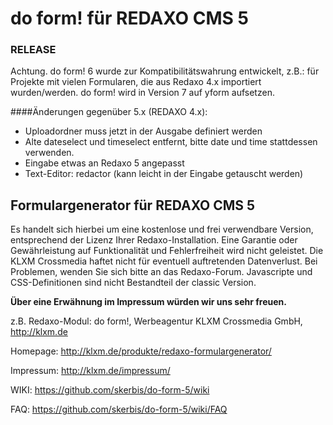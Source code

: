 
do form! für REDAXO CMS 5 
=================

### RELEASE 
Achtung. do form! 6 wurde zur Kompatibilitätswahrung entwickelt, 
z.B.: für Projekte mit vielen Formularen, die aus Redaxo 4.x importiert wurden/werden. 
do form! wird in Version 7 auf yform aufsetzen. 

####Änderungen gegenüber 5.x (REDAXO 4.x): 
- Uploadordner muss jetzt in der Ausgabe definiert werden
- Alte dateselect und timeselect entfernt, bitte date und time stattdessen verwenden. 
- Eingabe etwas an Redaxo 5 angepasst 
- Text-Editor: redactor (kann leicht in der Eingabe getauscht werden) 


Formulargenerator für REDAXO CMS 5
--------------------------------

Es handelt sich hierbei um eine kostenlose und frei verwendbare Version, entsprechend der Lizenz Ihrer Redaxo-Installation. Eine Garantie oder Gewährleistung auf Funktionalität und Fehlerfreiheit wird nicht geleistet. Die KLXM Crossmedia haftet nicht für eventuell auftretenden Datenverlust. Bei Problemen, wenden Sie sich bitte an das Redaxo-Forum. 
Javascripte und CSS-Definitionen sind nicht Bestandteil der classic Version.

**Über eine Erwähnung im Impressum würden wir uns sehr freuen.** 

z.B. Redaxo-Modul: do form!, Werbeagentur KLXM Crossmedia GmbH, http://klxm.de

Homepage: http://klxm.de/produkte/redaxo-formulargenerator/

Impressum: http://klxm.de/impressum/

WIKI: https://github.com/skerbis/do-form-5/wiki

FAQ: https://github.com/skerbis/do-form-5/wiki/FAQ
